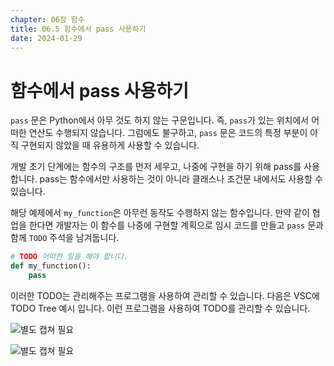 ```yaml
---
chapter: 06장 함수
title: 06.5 함수에서 pass 사용하기
date: 2024-01-29
---
```


# 함수에서 pass 사용하기

`pass` 문은 Python에서 아무 것도 하지 않는 구문입니다. 즉, `pass`가 있는 위치에서 어떠한 연산도 수행되지 않습니다. 그럼에도 불구하고, `pass` 문은 코드의 특정 부분이 아직 구현되지 않았을 때 유용하게 사용할 수 있습니다.

개발 초기 단계에는 함수의 구조를 먼저 세우고, 나중에 구현을 하기 위해 pass를 사용합니다. pass는 함수에서만 사용하는 것이 아니라 클래스나 조건문 내에서도 사용할 수 있습니다.

해당 예제에서 `my_function`은 아무런 동작도 수행하지 않는 함수입니다. 만약 같이 협업을 한다면 개발자는 이 함수를 나중에 구현할 계획으로 임시 코드를 만들고 `pass` 문과 함께 `TODO` 주석을 남겨둡니다.

```python
# TODO 어떠한 일을 해야 합니다.
def my_function():
    pass
```

이러한 TODO는 관리해주는 프로그램을 사용하여 관리할 수 있습니다. 다음은 VSC에 TODO Tree 예시 입니다. 이런 프로그램을 사용하여 TODO를 관리할 수 있습니다.

![별도 캡쳐 필요](/images/python/chapter06/5-1.png)

![별도 캡쳐 필요](/images/python/chapter06/5-2.png)
